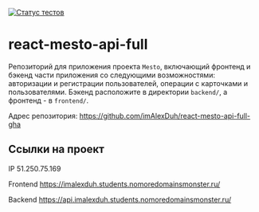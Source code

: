 [![Статус тестов](../../actions/workflows/tests.yml/badge.svg)](../../actions/workflows/tests.yml)

# react-mesto-api-full
Репозиторий для приложения проекта `Mesto`, включающий фронтенд и бэкенд части приложения со следующими возможностями: авторизации и регистрации пользователей, операции с карточками и пользователями. Бэкенд расположите в директории `backend/`, а фронтенд - в `frontend/`. 

Адрес репозитория: https://github.com/imAlexDuh/react-mesto-api-full-gha

## Ссылки на проект

IP 51.250.75.169

Frontend https://imalexduh.students.nomoredomainsmonster.ru/

Backend https://api.imalexduh.students.nomoredomainsmonster.ru/
